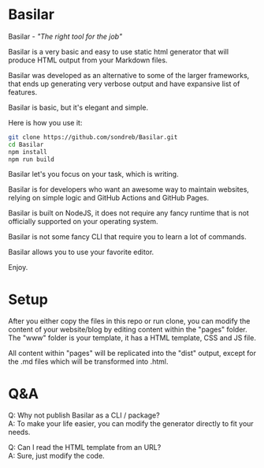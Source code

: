 # Basilar

Basilar - *"The right tool for the job"*

Basilar is a very basic and easy to use static html generator that will produce HTML output from your Markdown files.

Basilar was developed as an alternative to some of the larger frameworks, that ends up generating very verbose output and have expansive list of features.

Basilar is basic, but it's elegant and simple.

Here is how you use it:

```sh
git clone https://github.com/sondreb/Basilar.git
cd Basilar
npm install
npm run build
```

Basilar let's you focus on your task, which is writing.

Basilar is for developers who want an awesome way to maintain websites, relying on simple logic and GitHub Actions and GitHub Pages.

Basilar is built on NodeJS, it does not require any fancy runtime that is not officially supported on your operating system.

Basilar is not some fancy CLI that require you to learn a lot of commands.

Basilar allows you to use your favorite editor.

Enjoy.

# Setup

After you either copy the files in this repo or run clone, you can modify the content of your website/blog by editing content within the "pages" folder. The "www" folder is your template, it has a HTML template, CSS and JS file.

All content within "pages" will be replicated into the "dist" output, except for the .md files which will be transformed into .html.


# Q&A

Q: Why not publish Basilar as a CLI / package?   
A: To make your life easier, you can modify the generator directly to fit your needs.

Q: Can I read the HTML template from an URL?   
A: Sure, just modify the code.
